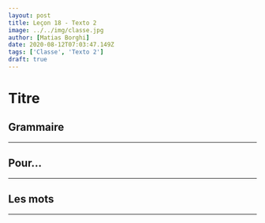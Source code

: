 ```yaml
---
layout: post
title: Leçon 18 - Texto 2
image: ../../img/classe.jpg
author: [Matias Borghi]
date: 2020-08-12T07:03:47.149Z
tags: ['Classe', 'Texto 2']
draft: true
---
```


# Titre

## Grammaire
---

## Pour...
---


## Les mots
----
